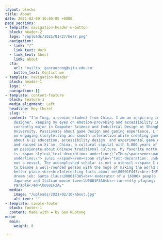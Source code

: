 ```yaml
---
layout: blocks
title: About
date: 2021-02-09 16:00:00 +0000
page_sections:
- template: navigation-header-w-button
  block: header-2
  logo: "/uploads/2021/01/27/hear.png"
  navigation:
  - link: "/"
    link_text: Work
  - link_text: About
    link: about
  cta:
    url: 'mailto: gaoruotong@sjtu.edu.cn'
    button_text: Contact me
- template: navigation-header
  block: header-1
  logo: ''
  navigation: []
- template: content-feature
  block: feature-1
  media_alignment: Left
  headline: Hey there!
  slug: ''
  content: "I'm Tong, a senior student from China. I am an inspiring interactive entertainment
    designer, keeping my eyes on emotion-provoking and accessibility in games.<br><br>I
    currently major in Computer Science and Industrial Design at Shanghai Jiao Tong
    University. Passionate about game design and gaming experience, I focus my attention
    on engaging storytelling and smooth interaction while creating games. I care deeply
    about K-12 education, accessibility design, and experimental game design.<br><br>Born
    and raised in Xi'an, China, a cultural capital with 5,000 years of history, I
    am passionate about Chinese traditional culture. My favorite motto in <em>Analects</em>
    is: <span style=\"text-decoration: underline;\">The</span><em><span style=\"text-decoration:
    underline;\"> junzi </span></em><span style=\"text-decoration: underline;\">is
    not a vessel, The accomplished scholar is not a utensil.</span> I was prompted
    to become a well-rounded person with the hope of making the world around us a
    better place.<br><br>Interesting facts about me\U0001F447:<br>✨INFP-T\U0001F60A<br>✨childhood
    dream job: Santa Claus\U0001F385<br>✨moderator of a 16000+ people forum\U0001F440<br>✨cinephilia:
    Japanese and Italian movie lover\U0001F3A6<br>✨currently playing: <em>The Stanley
    Parable</em>\U0001F3AE"
  media:
    image: "/uploads/2021/02/10/about.jpg"
    alt_text: ''
- template: simple-footer
  block: footer-1
  content: Made with ❤︎ by Gao Ruotong
menu:
  main:
    weight: 8

---
```

